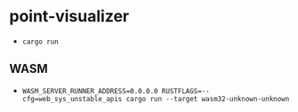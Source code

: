 # point-visualizer

- `cargo run`

## WASM
- `WASM_SERVER_RUNNER_ADDRESS=0.0.0.0 RUSTFLAGS=--cfg=web_sys_unstable_apis cargo run --target wasm32-unknown-unknown`
